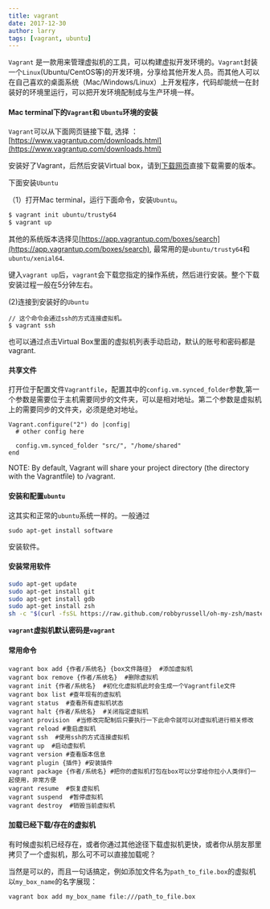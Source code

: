```yaml
---
title: vagrant
date: 2017-12-30
author: larry
tags: [vagrant, ubuntu]
---
```


`Vagrant` 是一款用来管理虚拟机的工具，可以构建虚拟开发环境的。`Vagrant`封装一个`Linux`(Ubuntu/CentOS等)的开发环境，分享给其他开发人员。而其他人可以在自己喜欢的桌面系统（Mac/Windows/Linux）上开发程序，代码却能统一在封装好的环境里运行，可以把开发环境配制成与生产环境一样。



#### Mac terminal下的`Vagrant`和 `Ubuntu`环境的安装

`Vagrant`可以从下面网页链接下载, 选择 ：
[https://www.vagrantup.com/downloads.html](https://www.vagrantup.com/downloads.html)

安装好了Vagrant，后然后安装Virtual box，请到[下载网页](https://www.virtualbox.org)直接下载需要的版本。

下面安装`Ubuntu`

（1）打开Mac terminal，运行下面命令，安装`Ubuntu`。

```bash
$ vagrant init ubuntu/trusty64
$ vagrant up
```

其他的系统版本选择见[https://app.vagrantup.com/boxes/search](https://app.vagrantup.com/boxes/search), 最常用的是`ubuntu/trusty64`和`ubuntu/xenial64`.

键入`vagrant up`后，`vagrant`会下载您指定的操作系统，然后进行安装。整个下载安装过程一般在5分钟左右。

(2)连接到安装好的`Ubuntu`

```
// 这个命令会通过ssh的方式连接虚拟机。
$ vagrant ssh 
```

也可以通过点击Virtual Box里面的虚拟机列表手动启动，默认的账号和密码都是vagrant.

#### 共享文件

打开位于配置文件`Vagrantfile`，配置其中的`config.vm.synced_folder`参数,第一个参数是需要位于主机需要同步的文件夹，可以是相对地址。第二个参数是虚拟机上的需要同步的文件夹，必须是绝对地址。

```
Vagrant.configure("2") do |config|
  # other config here

  config.vm.synced_folder "src/", "/home/shared"
end
```

NOTE: By default, Vagrant will share your project directory (the directory with the Vagrantfile) to /vagrant.


#### 安装和配置`ubuntu`

这其实和正常的`ubuntu`系统一样的。一般通过

```
sudo apt-get install software
```

安装软件。

#### 安装常用软件

```bash
sudo apt-get update
sudo apt-get install git
sudo apt-get install gdb
sudo apt-get install zsh
sh -c "$(curl -fsSL https://raw.github.com/robbyrussell/oh-my-zsh/master/tools/install.sh)"  // install on-my-zsh
```

**`vagrant`虚拟机默认密码是`vagrant`**


#### 常用命令

```
vagrant box add {作者/系统名} {box文件路径}  #添加虚拟机
vagrant box remove {作者/系统名}  #删除虚拟机
vagrant init {作者/系统名}  #初化化虚拟机此时会生成一个Vagrantfile文件
vagrant box list #查年现有的虚拟机
vagrant status  #查看所有虚拟机状态
vagrant halt {作者/系统名}  #关闭指定虚拟机
vagrant provision  #当修改完配制后只要执行一下此命令就可以对虚拟机进行相关修改
vagrant reload #重启虚拟机
vagrant ssh  #使用ssh的方式连接虚拟机
vagrant up  #启动虚拟机
vagrant version #查看版本信息
vagrant plugin {插件} #安装插件
vagrant package {作者/系统名} #把你的虚拟机打包在box可以分享给你拉小人类伴们一起使用，非常方便
vagrant resume  #恢复虚拟机
vagrant suspend  #暂停虚拟机
vagrant destroy  #销毁当前虚拟机
```

#### 加载已经下载/存在的虚拟机

有时候虚拟机已经存在，或者你通过其他途径下载虚拟机更快，或者你从朋友那里拷贝了一个虚拟机，那么可不可以直接加载呢？

当然是可以的，而且一句话搞定，例如添加文件名为`path_to_file.box`的虚拟机以`my_box_name`的名字展现：

```bash
vagrant box add my_box_name file:///path_to_file.box
```


